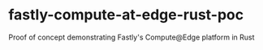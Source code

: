 # fastly-compute-at-edge-rust-poc
Proof of concept demonstrating Fastly's Compute@Edge platform in Rust

